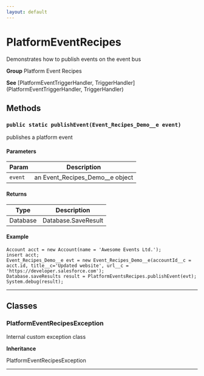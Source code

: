 ```yaml
---
layout: default
---
```

# PlatformEventRecipes

Demonstrates how to publish events on the event bus


**Group** Platform Event Recipes


**See** [PlatformEventTriggerHandler, TriggerHandler](PlatformEventTriggerHandler, TriggerHandler)

## Methods
### `public static publishEvent(Event_Recipes_Demo__e event)`

publishes a platform event

#### Parameters

|Param|Description|
|---|---|
|`event`|an Event_Recipes_Demo__e object|

#### Returns

|Type|Description|
|---|---|
|Database|Database.SaveResult|

#### Example
```apex
Account acct = new Account(name = 'Awesome Events Ltd.');
insert acct;
Event_Recipes_Demo__e evt = new Event_Recipes_Demo__e(accountId__c = acct.id, title__c='Updated website', url__c = 'https://developer.salesforce.com');
Database.saveResults result = PlatformEventsRecipes.publishEvent(evt);
System.debug(result);
```


---
## Classes
### PlatformEventRecipesException

Internal custom exception class


**Inheritance**

PlatformEventRecipesException


---
